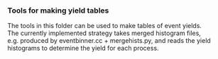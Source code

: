 ### Tools for making yield tables

The tools in this folder can be used to make tables of event yields.  
The currently implemented strategy takes merged histogram files,  
e.g. produced by eventbinner.cc + mergehists.py,
and reads the yield histograms to determine the yield for each process.
